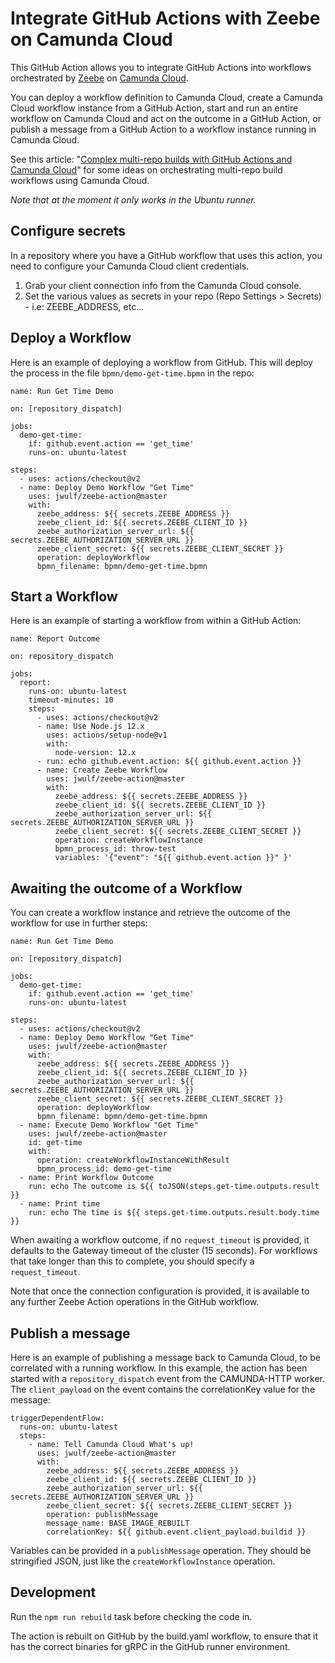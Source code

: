 # Integrate GitHub Actions with Zeebe on Camunda Cloud

This GitHub Action allows you to integrate GitHub Actions into workflows orchestrated by [Zeebe](https://zeebe.io) on [Camunda Cloud](https://camunda.io).

You can deploy a workflow definition to Camunda Cloud, create a Camunda Cloud workflow instance from a GitHub Action, start and run an entire workflow on Camunda Cloud and act on the outcome in a GitHub Action, or publish a message from a GitHub Action to a workflow instance running in Camunda Cloud.

See this article: "[Complex multi-repo builds with GitHub Actions and Camunda Cloud](https://zeebe.io/blog/2020/02/camunda-cloud-github-actions/)" for some ideas on orchestrating multi-repo build workflows using Camunda Cloud.

_Note that at the moment it only works in the Ubuntu runner._

## Configure secrets

In a repository where you have a GitHub workflow that uses this action, you need to configure your Camunda Cloud client credentials.

1. Grab your client connection info from the Camunda Cloud console.
2. Set the various values as secrets in your repo (Repo Settings > Secrets) - i.e: ZEEBE_ADDRESS, etc...

## Deploy a Workflow

Here is an example of deploying a workflow from GitHub. This will deploy the process in the file `bpmn/demo-get-time.bpmn` in the repo:

```
name: Run Get Time Demo

on: [repository_dispatch]

jobs:
  demo-get-time:
    if: github.event.action == 'get_time'
    runs-on: ubuntu-latest

steps:
  - uses: actions/checkout@v2
  - name: Deploy Demo Workflow "Get Time"
    uses: jwulf/zeebe-action@master
    with:
      zeebe_address: ${{ secrets.ZEEBE_ADDRESS }}
      zeebe_client_id: ${{ secrets.ZEEBE_CLIENT_ID }}
      zeebe_authorization_server_url: ${{ secrets.ZEEBE_AUTHORIZATION_SERVER_URL }}
      zeebe_client_secret: ${{ secrets.ZEEBE_CLIENT_SECRET }}
      operation: deployWorkflow
      bpmn_filename: bpmn/demo-get-time.bpmn
```

## Start a Workflow

Here is an example of starting a workflow from within a GitHub Action:

```
name: Report Outcome

on: repository_dispatch

jobs:
  report:
    runs-on: ubuntu-latest
    timeout-minutes: 10
    steps:
      - uses: actions/checkout@v2
      - name: Use Node.js 12.x
        uses: actions/setup-node@v1
        with:
          node-version: 12.x
      - run: echo github.event.action: ${{ github.event.action }}
      - name: Create Zeebe Workflow
        uses: jwulf/zeebe-action@master
        with:
          zeebe_address: ${{ secrets.ZEEBE_ADDRESS }}
          zeebe_client_id: ${{ secrets.ZEEBE_CLIENT_ID }}
          zeebe_authorization_server_url: ${{ secrets.ZEEBE_AUTHORIZATION_SERVER_URL }}
          zeebe_client_secret: ${{ secrets.ZEEBE_CLIENT_SECRET }}
          operation: createWorkflowInstance
          bpmn_process_id: throw-test
          variables: '{"event": "${{ github.event.action }}" }'
```

## Awaiting the outcome of a Workflow

You can create a workflow instance and retrieve the outcome of the workflow for use in further steps:

```
name: Run Get Time Demo

on: [repository_dispatch]

jobs:
  demo-get-time:
    if: github.event.action == 'get_time'
    runs-on: ubuntu-latest

steps:
  - uses: actions/checkout@v2
  - name: Deploy Demo Workflow "Get Time"
    uses: jwulf/zeebe-action@master
    with:
      zeebe_address: ${{ secrets.ZEEBE_ADDRESS }}
      zeebe_client_id: ${{ secrets.ZEEBE_CLIENT_ID }}
      zeebe_authorization_server_url: ${{ secrets.ZEEBE_AUTHORIZATION_SERVER_URL }}
      zeebe_client_secret: ${{ secrets.ZEEBE_CLIENT_SECRET }}
      operation: deployWorkflow
      bpmn_filename: bpmn/demo-get-time.bpmn
  - name: Execute Demo Workflow "Get Time"
    uses: jwulf/zeebe-action@master
    id: get-time
    with:
      operation: createWorkflowInstanceWithResult
      bpmn_process_id: demo-get-time
  - name: Print Workflow Outcome
    run: echo The outcome is ${{ toJSON(steps.get-time.outputs.result }}
  - name: Print time
    run: echo The time is ${{ steps.get-time.outputs.result.body.time }}
```

When awaiting a workflow outcome, if no `request_timeout` is provided, it defaults to the Gateway timeout of the cluster (15 seconds). For workflows that take longer than this to complete, you should specify a `request_timeout`.

Note that once the connection configuration is provided, it is available to any further Zeebe Action operations in the GitHub workflow.

## Publish a message

Here is an example of publishing a message back to Camunda Cloud, to be correlated with a running workflow. In this example, the action has been started with a `repository_dispatch` event from the CAMUNDA-HTTP worker. The `client_payload` on the event contains the correlationKey value for the message:

```
triggerDependentFlow:
  runs-on: ubuntu-latest
  steps:
    - name: Tell Camunda Cloud What's up!
      uses: jwulf/zeebe-action@master
      with:
        zeebe_address: ${{ secrets.ZEEBE_ADDRESS }}
        zeebe_client_id: ${{ secrets.ZEEBE_CLIENT_ID }}
        zeebe_authorization_server_url: ${{ secrets.ZEEBE_AUTHORIZATION_SERVER_URL }}
        zeebe_client_secret: ${{ secrets.ZEEBE_CLIENT_SECRET }}
        operation: publishMessage
        message_name: BASE_IMAGE_REBUILT
        correlationKey: ${{ github.event.client_payload.buildid }}
```

Variables can be provided in a `publishMessage` operation. They should be stringified JSON, just like the `createWorkflowInstance` operation.

## Development

Run the `npm run rebuild` task before checking the code in.

The action is rebuilt on GitHub by the build.yaml workflow, to ensure that it has the correct binaries for gRPC in the GitHub runner environment.
